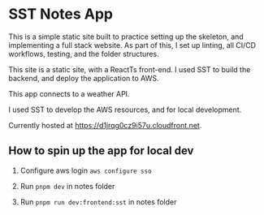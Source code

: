 # SST Notes App

This is a simple static site built to practice setting up the skeleton, and implementing a full stack website. As part of this, I set up linting, all CI/CD workflows, testing, and the folder structures.

This site is a static site, with a ReactTs front-end. I used SST to build the backend, and deploy the application to AWS.

This app connects to a weather API.

I used SST to develop the AWS resources, and for local development.

Currently hosted at https://d1jrqg0cz9i57u.cloudfront.net.

## How to spin up the app for local dev

1. Configure aws login `aws configure sso`

2. Run `pnpm dev` in notes folder

3. Run `pnpm run dev:frontend:sst` in notes folder